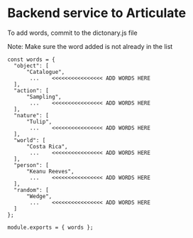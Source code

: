 # Backend service to Articulate

To add words, commit to the dictonary.js file

Note: Make sure the word added is not already in the list 

```angular2
const words = {
  "object": [
      "Catalogue",
       ...    <<<<<<<<<<<<<<<< ADD WORDS HERE             
  ],
  "action": [
      "Sampling",
       ...    <<<<<<<<<<<<<<<< ADD WORDS HERE             
  ],
  "nature": [
      "Tulip",
       ...    <<<<<<<<<<<<<<<< ADD WORDS HERE             
  ],
  "world": [
      "Costa Rica",
       ...    <<<<<<<<<<<<<<<< ADD WORDS HERE             
  ],
  "person": [
      "Keanu Reeves",
       ...    <<<<<<<<<<<<<<<< ADD WORDS HERE     
  ],
  "random": [
      "Wedge",
       ...    <<<<<<<<<<<<<<<< ADD WORDS HERE     
  ]
};

module.exports = { words };
```
